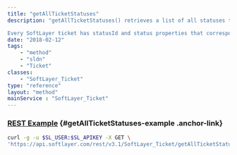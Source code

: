 ```yaml
---
title: "getAllTicketStatuses"
description: "getAllTicketStatuses() retrieves a list of all statuses that a ticket may exist in. Ticket status represent the current state of a ticket, usually 'open', 'assigned', and 'closed'. 

Every SoftLayer ticket has statusId and status properties that correspond to one of the statuses returned by getAllTicketStatuses(). "
date: "2018-02-12"
tags:
    - "method"
    - "sldn"
    - "Ticket"
classes:
    - "SoftLayer_Ticket"
type: "reference"
layout: "method"
mainService : "SoftLayer_Ticket"
---
```


### [REST Example](#getAllTicketStatuses-example) <a href="/article/rest/"><i class="fas fa-question"></i></a> {#getAllTicketStatuses-example .anchor-link} 
```bash
curl -g -u $SL_USER:$SL_APIKEY -X GET \
'https://api.softlayer.com/rest/v3.1/SoftLayer_Ticket/getAllTicketStatuses'
```
